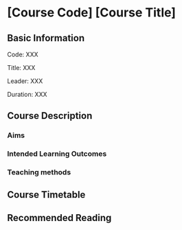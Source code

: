 # [Course Code] [Course Title]

## Basic Information

Code: XXX

Title: XXX

Leader: XXX

Duration: XXX

## Course Description

### Aims 

### Intended Learning Outcomes

### Teaching methods

## Course Timetable

## Recommended Reading

